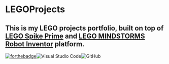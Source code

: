 # LEGOProjects

## This is my LEGO projects portfolio, built on top of [LEGO Spike Prime](https://www.lego.com/pl-pl/product/lego-education-spike-prime-set-45678) and [LEGO MINDSTORMS Robot Inventor](https://www.lego.com/pl-pl/product/robot-inventor-51515) platform.

[![forthebadge](https://forthebadge.com/images/badges/made-with-python.svg)](https://forthebadge.com)![Visual Studio Code](https://img.shields.io/badge/Visual%20Studio%20Code-0078d7.svg?style=for-the-badge&logo=visual-studio-code&logoColor=white)![GitHub](https://img.shields.io/badge/github-%23121011.svg?style=for-the-badge&logo=github&logoColor=white)

